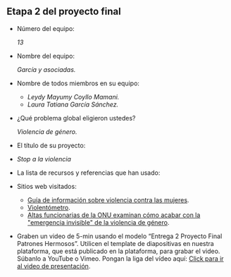 ## Etapa 2 del proyecto final

- Número del equipo: 

	*13*
- Nombre del equipo: 

	*García y asociadas.*
- Nombre de todos miembros en su equipo: 
  * *Leydy Mayumy Coyllo Mamani.* 
  * *Laura Tatiana García Sánchez.*
  
- ¿Qué problema global eligieron ustedes? 
	
	*Violencia de género.*
- El título de su proyecto:
- 	*Stop a la violencia*
- La lista de recursos y referencias que han usado:

- Sitios web visitados:
  * [Guía de información sobre violencia contra las mujeres](https://www.argentina.gob.ar/justicia/afianzar/caj/conoce-y-ejerce-tus-derechos/guia-de-informacion-sobre-violencia-contra-las-mujeres).
  * [Violentómetro](https://www.google.com/search?q=violentometro+violencia+de+genero&sxsrf=APq-WBsIu4fJP1Gq716i9-hIEsT7LQyJVw:1647994830678&source=lnms&tbm=isch&sa=X&ved=2ahUKEwjAm-WT-9r2AhVKuJUCHTooCwYQ_AUoAXoECAEQAw&biw=1366&bih=625&dpr=1#imgrc=BFM-SurpoKJxUM).
  * [Altas funcionarias de la ONU examinan cómo acabar con la "emergencia invisible" de la violencia de género](https://news.un.org/es/story/2021/12/1501612).
 
- Graben un video de 5-min usando el modelo “Entrega 2 Proyecto Final Patrones Hermosos”. Utilicen el template de diapositivas en nuestra plataforma, que está publicado en la plataforma, para grabar el video. Súbanlo a YouTube o Vimeo. Pongan la liga del vídeo aquí: 
[Click para ir al video de presentación](https://youtu.be/4UO9QOtZWlg).
